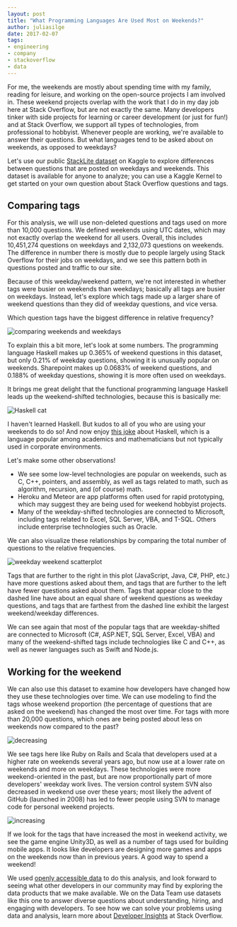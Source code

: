 ```yaml
---
layout: post
title: "What Programming Languages Are Used Most on Weekends?"
author: juliasilge
date: 2017-02-07
tags:
- engineering
- company
- stackoverflow
- data
---
```



For me, the weekends are mostly about spending time with my family, reading for leisure, and working on the open-source projects I am involved in. These weekend projects overlap with the work that I do in my day job here at Stack Overflow, but are not exactly the same. Many developers tinker with side projects for learning or career development (or just for fun!) and at Stack Overflow, we support all types of technologies, from professional to hobbyist. Whenever people are working, we're available to answer their questions. But what languages tend to be asked about on weekends, as opposed to weekdays?

Let's use our public [StackLite dataset](https://www.kaggle.com/stackoverflow/stacklite) on Kaggle to explore differences between questions that are posted on weekdays and weekends. This dataset is available for anyone to analyze; you can use a Kaggle Kernel to get started on your own question about Stack Overflow questions and tags.


## Comparing tags

For this analysis, we will use non-deleted questions and tags used on more than 10,000 questions. We defined weekends using UTC dates, which may not exactly overlap the weekend for all users. Overall, this includes 10,451,274 questions on weekdays and 2,132,073 questions on weekends. The difference in number there is mostly due to people largely using Stack Overflow for their jobs on weekdays, and we see this pattern both in questions posted and traffic to our site.

Because of this weekday/weekend pattern, we're not interested in whether tags were busier on weekends than weekdays; basically all tags are busier on weekdays. Instead, let's explore which tags made up a larger share of weekend questions than they did of weekday questions, and vice versa.

Which question tags have the biggest difference in relative frequency?

![comparing weekends and weekdays](https://i.stack.imgur.com/Hz3mt.png)


To explain this a bit more, let's look at some numbers. The programming language Haskell makes up 0.365% of weekend questions in this dataset, but only 0.21% of weekday questions, showing it is unusually popular on weekends. Sharepoint makes up 0.0683% of weekend questions, and 0.188% of weekday questions, showing it is more often used on weekdays.

It brings me great delight that the functional programming language Haskell leads up the weekend-shifted technologies, because this is basically me:

![Haskell cat](https://i.stack.imgur.com/7k8tN.jpg)

I haven't learned Haskell. But kudos to all of you who are using your weekends to do so! And now enjoy [this joke](https://xkcd.com/1312/) about Haskell, which is a language popular among academics and mathematicians but not typically used in corporate environments.

Let's make some other observations!

* We see some low-level technologies are popular on weekends, such as C, C++, pointers, and assembly, as well as tags related to math, such as algorithm, recursion, and (of course) math.
* Heroku and Meteor are app platforms often used for rapid prototyping, which may suggest they are being used for weekend hobbyist projects.
* Many of the weekday-shifted technologies are connected to Microsoft, including tags related to Excel, SQL Server, VBA, and T-SQL. Others include enterprise technologies such as Oracle.


We can also visualize these relationships by comparing the total number of questions to the relative frequencies.

![weekday weekend scatterplot](https://i.stack.imgur.com/sdFa6.png)

Tags that are further to the right in this plot (JavaScript, Java, C#, PHP, etc.) have more questions asked about them, and tags that are further to the left have fewer questions asked about them. Tags that appear close to the dashed line have about an equal share of weekend questions as weekday questions, and tags that are farthest from the dashed line exhibit the largest weekend/weekday differences.

We can see again that most of the popular tags that are weekday-shifted are connected to Microsoft (C#, ASP.NET, SQL Server, Excel, VBA) and many of the weekend-shifted tags include technologies like C and C++, as well as newer languages such as Swift and Node.js.

## Working for the weekend

We can also use this dataset to examine how developers have changed how they use these technologies over time. We can use modeling to find the tags whose weekend proportion (the percentage of questions that are asked on the weekend) has changed the most over time. For tags with more than 20,000 questions, which ones are being posted about less on weekends now compared to the past?

![decreasing](https://i.stack.imgur.com/TjFxX.png)

We see tags here like Ruby on Rails and Scala that developers used at a higher rate on weekends several years ago, but now use at a lower rate on weekends and more on weekdays. These technologies were more weekend-oriented in the past, but are now proportionally part of more developers' weekday work lives. The version control system SVN also decreased in weekend use over these years; most likely the advent of GitHub (launched in 2008) has led to fewer people using SVN to manage code for personal weekend projects.

![increasing](https://i.stack.imgur.com/LUQei.png)

If we look for the tags that have increased the most in weekend activity, we see the game engine Unity3D, as well as a number of tags used for building mobile apps. It looks like developers are designing more games and apps on the weekends now than in previous years. A good way to spend a weekend!


We used [openly accessible data](https://www.kaggle.com/stackoverflow/stacklite) to do this analysis, and look forward to seeing what other developers in our community may find by exploring the data products that we make available. We on the Data Team use datasets like this one to answer diverse questions about understanding, hiring, and engaging with developers. To see how we can solve your problems using data and analysis, learn more about [Developer Insights](/research/learn-more) at Stack Overflow.
